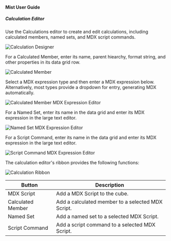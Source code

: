 #### Mist User Guide
##### Calculation Editor

Use the Calculations editor to create and edit calculations, including calculated members, named sets, and MDX script commands.

![Calculation Designer](https://varigencecom.blob.core.windows.net/images-mistdocumentation-editoroverviews/Calculation1.png)

For a Calculated Member, enter its name, parent hiearchy, format string, and other properties in its data grid row.

![Calculated Member](https://varigencecom.blob.core.windows.net/images-mistdocumentation-editoroverviews/Calculation2.png)

Select a MDX expression type and then enter a MDX expression below. Alternatively, most types provide a dropdown for entry, generating MDX automatically.

![Calculated Member MDX Expression Editor](https://varigencecom.blob.core.windows.net/images-mistdocumentation-editoroverviews/Calculation3.png)

For a Named Set, enter its name in the data grid and enter its MDX expression 
in the large text editor.

![Named Set MDX Expression Editor](https://varigencecom.blob.core.windows.net/images-mistdocumentation-editoroverviews/Calculation4.png)

For a Script Command, enter its name in the data grid and enter its MDX 
expression in the large text editor.

![Script Command MDX Expression Editor](https://varigencecom.blob.core.windows.net/images-mistdocumentation-editoroverviews/Calculation5.png)

The calculation editor's ribbon provides the following functions:

![Calculation Ribbon](https://varigencecom.blob.core.windows.net/images-mistdocumentation-editoroverviews/Calculation6.png)

Button | Description
--- | ---
MDX Script | Add a MDX Script to the cube.
Calculated Member | Add a calculated member to a selected MDX Script.
Named Set | Add a named set to a selected MDX Script.
Script Command | Add a script command to a selected MDX Script.